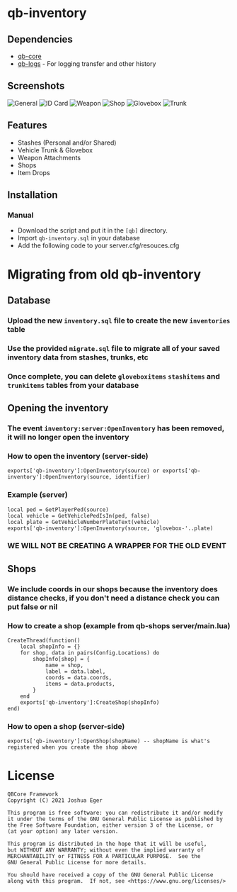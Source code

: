 # qb-inventory

## Dependencies
- [qb-core](https://github.com/qbcore-framework/qb-core)
- [qb-logs](https://github.com/qbcore-framework/qb-logs) - For logging transfer and other history

## Screenshots
![General]()
![ID Card]()
![Weapon]()
![Shop]()
![Glovebox]()
![Trunk]()

## Features
- Stashes (Personal and/or Shared)
- Vehicle Trunk & Glovebox
- Weapon Attachments
- Shops
- Item Drops

## Installation
### Manual
- Download the script and put it in the `[qb]` directory.
- Import `qb-inventory.sql` in your database
- Add the following code to your server.cfg/resouces.cfg

# Migrating from old qb-inventory

## Database
### Upload the new `inventory.sql` file to create the new `inventories` table
### Use the provided `migrate.sql` file to migrate all of your saved inventory data from stashes, trunks, etc
### Once complete, you can delete `gloveboxitems` `stashitems` and `trunkitems` tables from your database

## Opening the inventory
### The event `inventory:server:OpenInventory` has been removed, it will no longer open the inventory
### How to open the inventory (server-side)
```
exports['qb-inventory']:OpenInventory(source) or exports['qb-inventory']:OpenInventory(source, identifier)
```
### Example (server)
```
local ped = GetPlayerPed(source)
local vehicle = GetVehiclePedIsIn(ped, false)
local plate = GetVehicleNumberPlateText(vehicle)
exports['qb-inventory']:OpenInventory(source, 'glovebox-'..plate)
```
### WE WILL NOT BE CREATING A WRAPPER FOR THE OLD EVENT

## Shops
### We include coords in our shops because the inventory does distance checks, if you don't need a distance check you can put false or nil
### How to create a shop (example from qb-shops server/main.lua)
```
CreateThread(function()
    local shopInfo = {}
    for shop, data in pairs(Config.Locations) do
        shopInfo[shop] = {
            name = shop,
            label = data.label,
            coords = data.coords,
            items = data.products,
        }
    end
    exports['qb-inventory']:CreateShop(shopInfo)
end)
```

### How to open a shop (server-side)
```
exports['qb-inventory']:OpenShop(shopName) -- shopName is what's registered when you create the shop above
```

# License

    QBCore Framework
    Copyright (C) 2021 Joshua Eger

    This program is free software: you can redistribute it and/or modify
    it under the terms of the GNU General Public License as published by
    the Free Software Foundation, either version 3 of the License, or
    (at your option) any later version.

    This program is distributed in the hope that it will be useful,
    but WITHOUT ANY WARRANTY; without even the implied warranty of
    MERCHANTABILITY or FITNESS FOR A PARTICULAR PURPOSE.  See the
    GNU General Public License for more details.

    You should have received a copy of the GNU General Public License
    along with this program.  If not, see <https://www.gnu.org/licenses/>
